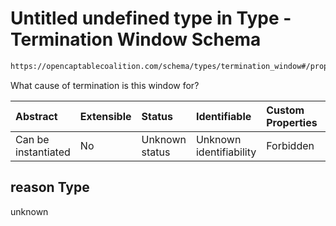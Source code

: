 # Untitled undefined type in Type - Termination Window Schema

```txt
https://opencaptablecoalition.com/schema/types/termination_window#/properties/reason
```

What cause of termination is this window for?

| Abstract            | Extensible | Status         | Identifiable            | Custom Properties | Additional Properties | Access Restrictions | Defined In                                                                                                |
| :------------------ | :--------- | :------------- | :---------------------- | :---------------- | :-------------------- | :------------------ | :-------------------------------------------------------------------------------------------------------- |
| Can be instantiated | No         | Unknown status | Unknown identifiability | Forbidden         | Allowed               | none                | [TerminationWindow.schema.json*](../../schema/types/TerminationWindow.schema.json "open original schema") |

## reason Type

unknown
